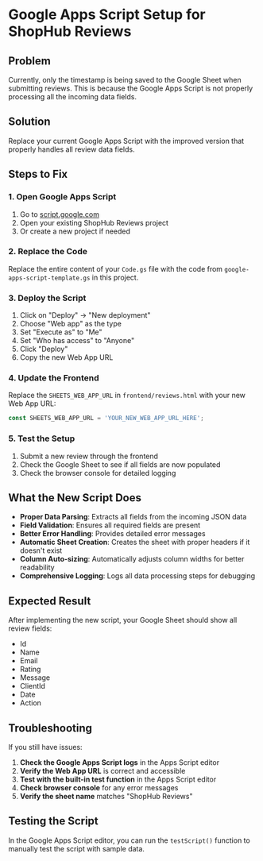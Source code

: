 # Google Apps Script Setup for ShopHub Reviews

## Problem
Currently, only the timestamp is being saved to the Google Sheet when submitting reviews. This is because the Google Apps Script is not properly processing all the incoming data fields.

## Solution
Replace your current Google Apps Script with the improved version that properly handles all review data fields.

## Steps to Fix

### 1. Open Google Apps Script
1. Go to [script.google.com](https://script.google.com)
2. Open your existing ShopHub Reviews project
3. Or create a new project if needed

### 2. Replace the Code
Replace the entire content of your `Code.gs` file with the code from `google-apps-script-template.gs` in this project.

### 3. Deploy the Script
1. Click on "Deploy" → "New deployment"
2. Choose "Web app" as the type
3. Set "Execute as" to "Me"
4. Set "Who has access" to "Anyone"
5. Click "Deploy"
6. Copy the new Web App URL

### 4. Update the Frontend
Replace the `SHEETS_WEB_APP_URL` in `frontend/reviews.html` with your new Web App URL:

```javascript
const SHEETS_WEB_APP_URL = 'YOUR_NEW_WEB_APP_URL_HERE';
```

### 5. Test the Setup
1. Submit a new review through the frontend
2. Check the Google Sheet to see if all fields are now populated
3. Check the browser console for detailed logging

## What the New Script Does

- **Proper Data Parsing**: Extracts all fields from the incoming JSON data
- **Field Validation**: Ensures all required fields are present
- **Better Error Handling**: Provides detailed error messages
- **Automatic Sheet Creation**: Creates the sheet with proper headers if it doesn't exist
- **Column Auto-sizing**: Automatically adjusts column widths for better readability
- **Comprehensive Logging**: Logs all data processing steps for debugging

## Expected Result
After implementing the new script, your Google Sheet should show all review fields:
- Id
- Name  
- Email
- Rating
- Message
- ClientId
- Date
- Action

## Troubleshooting

If you still have issues:

1. **Check the Google Apps Script logs** in the Apps Script editor
2. **Verify the Web App URL** is correct and accessible
3. **Test with the built-in test function** in the Apps Script editor
4. **Check browser console** for any error messages
5. **Verify the sheet name** matches "ShopHub Reviews"

## Testing the Script

In the Google Apps Script editor, you can run the `testScript()` function to manually test the script with sample data.




